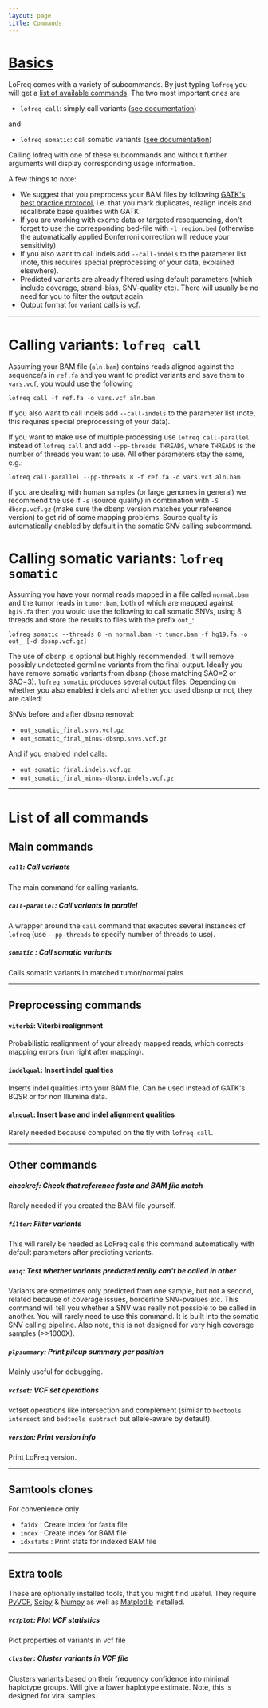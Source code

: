 ```yaml
---
layout: page
title: Commands
---
```


# [Basics](#basics)

LoFreq comes with a variety of subcommands. By just typing `lofreq`
you will get a [list of available commands]({{page.url}}index.html#cmdlist). The two most
important ones are

- `lofreq call`: simply call variants ([see documentation]({{page.url}}index.html#call))

and

- `lofreq somatic`: call somatic variants  ([see documentation]({{page.url}}index.html#somatic))

Calling lofreq with one of these subcommands and without further
arguments will display  corresponding usage information.

A few things to note:

- We suggest that you preprocess your BAM files by following
  [GATK's best practice protocol](http://www.broadinstitute.org/gatk/guide/best-practices),
  i.e. that you mark duplicates, realign indels and recalibrate base
  qualities with GATK.
- If you are working with exome data or targeted resequencing, don't
  forget to use the corresponding bed-file with `-l region.bed`
  (otherwise the automatically applied Bonferroni correction will
  reduce your sensitivity)
- If you also want to call indels add `--call-indels` to the parameter
  list (note, this requires special preprocessing of your data,
  explained elsewhere).
- Predicted variants are already filtered using default parameters
  (which include coverage, strand-bias, SNV-quality etc). There will
  usually be no need for you to filter the output again.
- Output format for variant calls is [vcf](http://samtools.github.io/hts-specs/VCFv4.1.pdf).

<!-- FIXME preprocessing needs separate article -->



---

# <a name="call">Calling variants: `lofreq call`</a>

Assuming your BAM file (`aln.bam`) contains reads aligned
against the sequence/s in `ref.fa` and you want to predict variants and
save them to `vars.vcf`, you would use the following
 
    lofreq call -f ref.fa -o vars.vcf aln.bam

If you also want to call indels add `--call-indels` to the parameter
list (note, this requires special preprocessing of your data).

<!-- FIXME preprocessing needs separate article-->

If you want to make use of multiple processing use `lofreq
call-parallel` instead of `lofreq call` and add `--pp-threads
THREADS`, where `THREADS` is the number of threads you want to use.
All other parameters stay the same, e.g.:

    lofreq call-parallel --pp-threads 8 -f ref.fa -o vars.vcf aln.bam


If you are dealing with human samples (or large genomes  in general) we
recommend the use if `-s` (source quality) in combination with `-S
dbsnp.vcf.gz` (make sure the dbsnp version matches your reference version) to get rid of
some mapping problems. Source quality is automatically enabled by default in the
somatic SNV calling subcommand.


# <a name="somatic">Calling somatic variants: `lofreq somatic`</a>

Assuming you have your normal reads mapped in a file called `normal.bam` and the tumor
reads in `tumor.bam`, both of which are mapped against `hg19.fa`
then you would use the following to call somatic SNVs, using 8 threads
and store the results to files with the prefix `out_`:

    lofreq somatic --threads 8 -n normal.bam -t tumor.bam -f hg19.fa -o out_ [-d dbsnp.vcf.gz]

The use of dbsnp is optional but highly recommended. It will remove
possibly undetected germline variants from the final output. Ideally
you have remove somatic variants from dbsnp (those matching SAO=2 or SAO=3).
`lofreq somatic` produces several output files. Depending on whether
you also enabled indels and whether you used dbsnp or not, they are
called:

SNVs before and after dbsnp removal:

- `out_somatic_final.snvs.vcf.gz`
- `out_somatic_final_minus-dbsnp.snvs.vcf.gz`

And if you enabled indel calls:

- `out_somatic_final.indels.vcf.gz`
- `out_somatic_final_minus-dbsnp.indels.vcf.gz`


---

# <a name="cmdlist">List of all commands</a>

## Main commands

##### `call`: Call variants

The main command for calling variants. 

##### `call-parallel`: Call variants in parallel

A wrapper around the `call` command that executes several instances of
`lofreq` (use `--pp-threads` to specify number of threads to use).

##### `somatic` : Call somatic variants

Calls somatic variants in matched tumor/normal pairs


---

## Preprocessing commands 

#### `viterbi`: Viterbi realignment

Probabilistic realignment of your already mapped reads, which corrects
mapping errors (run right after mapping).

#### `indelqual`: Insert indel qualities

Inserts indel qualities into your BAM file. Can be used instead of
GATK's BQSR or for non Illumina data.

#### `alnqual`: Insert base and indel alignment qualities

Rarely needed because computed on the fly with `lofreq call`. 


---

## Other commands


##### checkref: Check that reference fasta and BAM file match

Rarely needed if you created the BAM file yourself.

##### `filter`: Filter variants

This will rarely be needed as LoFreq calls this command automatically
with default parameters after predicting variants.


##### `uniq`: Test whether variants predicted really can't be called in other

Variants are sometimes only predicted from one sample, but not a
second, related because of coverage issues, borderline SNV-pvalues
etc. This command will tell you whether a SNV was really not possible
to be called in another. You will rarely need to use this command. It
is built into the somatic SNV calling pipeline. Also note, this is not
designed for very high coverage samples (>>1000X).


##### `plpsummary`: Print pileup summary per position

Mainly useful for debugging.


##### `vcfset`: VCF set operations

vcfset operations like intersection and complement (similar to
`bedtools intersect` and `bedtools subtract` but allele-aware by
default).


##### `version`: Print version info

Print LoFreq version.

---

##  Samtools clones

For convenience only

-    `faidx`         : Create index for fasta file
-    `index`         : Create index for BAM file
-    `idxstats`      : Print stats for indexed BAM file


---
##  Extra tools

These are optionally installed tools, that you might find useful. They
require [PyVCF](https://github.com/jamescasbon/PyVCF),
[Scipy](http://www.scipy.org/) & [Numpy](http://www.numpy.org/) as
well as [Matplotlib](http://matplotlib.org/) installed.
 
##### `vcfplot`: Plot VCF statistics

Plot properties of variants in vcf file

##### `cluster`: Cluster variants in VCF file

Clusters variants based on their frequency confidence into minimal
haplotype groups. Will give a lower haplotype estimate. Note, this is
designed for viral samples.

